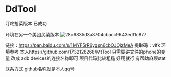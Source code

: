 # DdTool
叮咚抢菜版本 已成功

环境在另一个美团买菜版本
![28c9835d3a8704cbacc9643edf1c877](https://user-images.githubusercontent.com/33055147/162552865-02194a43-4093-4826-aaa9-e645500478f6.jpg)

链接：https://pan.baidu.com/s/1MYF5rR6ygsn6cbQJOjzMeA 
提取码：vlfk
环境参考 本人https://github.com/1732128268/MtTool
只需要讲文件的phone的变量 改成 adb devices的连接名称即可
项目代码比较粗糙 好用就行 有帮助麻烦stat

联系方式 github名称就是本人qq号
